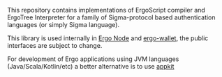 
This repository contains implementations of ErgoScript compiler and ErgoTree
Interpreter for a family of Sigma-protocol based authentication languages (or simply
Sigma language).

This library is used internally in [Ergo Node](node.md) and [ergo-wallet](https://github.com/ergoplatform/ergo/tree/master/ergo-wallet), the public interfaces are subject to change.

For development of Ergo applications using JVM languages (Java/Scala/Kotlin/etc) a better alternative is to use [appkit](appkit.md)
